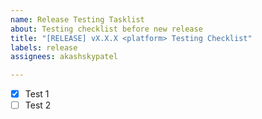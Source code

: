 ```yaml
---
name: Release Testing Tasklist
about: Testing checklist before new release
title: "[RELEASE] vX.X.X <platform> Testing Checklist"
labels: release
assignees: akashskypatel

---
```


- [x] Test 1
- [ ] Test 2
